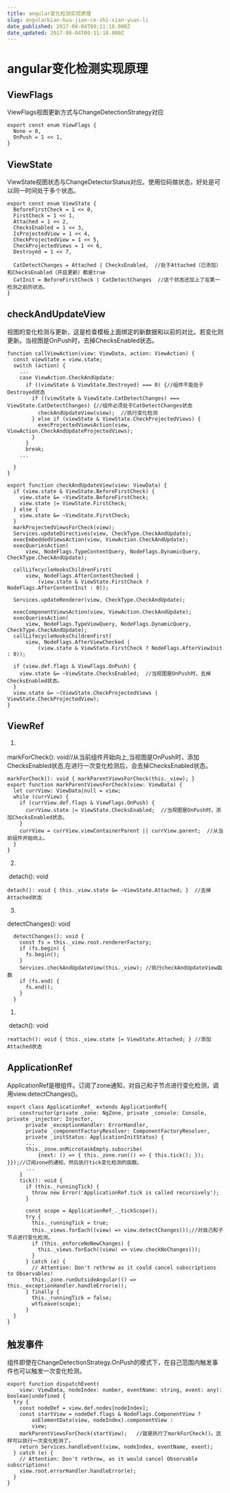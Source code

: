 ```yaml
---
title: angular变化检测实现原理
slug: angularbian-hua-jian-ce-shi-xian-yuan-li
date_published: 2017-08-04T09:11:18.000Z
date_updated: 2017-08-04T09:11:18.000Z
---
```


# angular变化检测实现原理

## ViewFlags

ViewFlags视图更新方式与ChangeDetectionStrategy对应

    export const enum ViewFlags {
      None = 0,
      OnPush = 1 << 1,
    }
    

## ViewState

ViewState视图状态与ChangeDetectorStatus对应。使用位码做状态，好处是可以同一时间处于多个状态。

    export const enum ViewState {
      BeforeFirstCheck = 1 << 0,
      FirstCheck = 1 << 1,
      Attached = 1 << 2,
      ChecksEnabled = 1 << 3,
      IsProjectedView = 1 << 4,
      CheckProjectedView = 1 << 5,
      CheckProjectedViews = 1 << 6,
      Destroyed = 1 << 7,
    
      CatDetectChanges = Attached | ChecksEnabled,  //处于Attached（已添加）和ChecksEnabled（开启更新）都是true
      CatInit = BeforeFirstCheck | CatDetectChanges  //这个状态还加上了在第一检测之前的状态。
    }
    

## checkAndUpdateView

视图的变化检测与更新，这是检查模板上面绑定的新数据和以前的对比。若变化则更新。当视图是OnPush时，去掉ChecksEnabled状态。

    function callViewAction(view: ViewData, action: ViewAction) {
      const viewState = view.state;
      switch (action) {
    	...
        case ViewAction.CheckAndUpdate:
          if ((viewState & ViewState.Destroyed) === 0) {//组件不能处于Destroyed状态
            if ((viewState & ViewState.CatDetectChanges) === ViewState.CatDetectChanges) {//组件必须处于CatDetectChanges状态
              checkAndUpdateView(view);  //执行变化检测
            } else if (viewState & ViewState.CheckProjectedViews) {
              execProjectedViewsAction(view, ViewAction.CheckAndUpdateProjectedViews);
            }
          }
          break;
    	...
    
      }
    }
    
    export function checkAndUpdateView(view: ViewData) {
      if (view.state & ViewState.BeforeFirstCheck) {
        view.state &= ~ViewState.BeforeFirstCheck;
        view.state |= ViewState.FirstCheck;
      } else {
        view.state &= ~ViewState.FirstCheck;
      }
      markProjectedViewsForCheck(view);
      Services.updateDirectives(view, CheckType.CheckAndUpdate);
      execEmbeddedViewsAction(view, ViewAction.CheckAndUpdate);
      execQueriesAction(
          view, NodeFlags.TypeContentQuery, NodeFlags.DynamicQuery, CheckType.CheckAndUpdate);
    
      callLifecycleHooksChildrenFirst(
          view, NodeFlags.AfterContentChecked |
              (view.state & ViewState.FirstCheck ? NodeFlags.AfterContentInit : 0));
    
      Services.updateRenderer(view, CheckType.CheckAndUpdate);
    
      execComponentViewsAction(view, ViewAction.CheckAndUpdate);
      execQueriesAction(
          view, NodeFlags.TypeViewQuery, NodeFlags.DynamicQuery, CheckType.CheckAndUpdate);
      callLifecycleHooksChildrenFirst(
          view, NodeFlags.AfterViewChecked |
              (view.state & ViewState.FirstCheck ? NodeFlags.AfterViewInit : 0));
    
      if (view.def.flags & ViewFlags.OnPush) {
        view.state &= ~ViewState.ChecksEnabled;  //当视图是OnPush时，去掉ChecksEnabled状态。
      }
      view.state &= ~(ViewState.CheckProjectedViews | ViewState.CheckProjectedView);
    }
    

## ViewRef

1. 
markForCheck(): void//从当前组件开始向上,当视图是OnPush时，添加ChecksEnabled状态,在进行一次变化检测后，会去掉ChecksEnabled状态。

    markForCheck(): void { markParentViewsForCheck(this._view); }
    export function markParentViewsForCheck(view: ViewData) {
      let currView: ViewData|null = view;
      while (currView) {
        if (currView.def.flags & ViewFlags.OnPush) {
          currView.state |= ViewState.ChecksEnabled;  //当视图是OnPush时，添加ChecksEnabled状态。
        }
        currView = currView.viewContainerParent || currView.parent;  //从当前组件开始向上。
      }
    }
    

2. 
​ detach(): void

    detach(): void { this._view.state &= ~ViewState.Attached; }  //去掉Attached状态
    

3. 
detectChanges(): void

      detectChanges(): void {
        const fs = this._view.root.rendererFactory;
        if (fs.begin) {
          fs.begin();
        }
        Services.checkAndUpdateView(this._view); //执行checkAndUpdateView函数
        if (fs.end) {
          fs.end();
        }
      }
    

1. 
​ detach(): void

    reattach(): void { this._view.state |= ViewState.Attached; } //添加Attached状态
    

## ApplicationRef

ApplicationRef是根组件。订阅了zone通知，对自己和子节点进行变化检测，调用view.detectChanges()。

    export class ApplicationRef_ extends ApplicationRef{
        constructor(private _zone: NgZone, private _console: Console, private _injector: Injector,
          private _exceptionHandler: ErrorHandler,
          private _componentFactoryResolver: ComponentFactoryResolver,
          private _initStatus: ApplicationInitStatus) {
          ...
          this._zone.onMicrotaskEmpty.subscribe(
              {next: () => { this._zone.run(() => { this.tick(); }); }});//订阅zone的通知，然后执行tick变化检测的函数。
          ...
        }
        tick(): void {
          if (this._runningTick) {
            throw new Error('ApplicationRef.tick is called recursively');
          }
    
          const scope = ApplicationRef_._tickScope();
          try {
            this._runningTick = true;
            this._views.forEach((view) => view.detectChanges());//对自己和子节点进行变化检测。
            if (this._enforceNoNewChanges) {
              this._views.forEach((view) => view.checkNoChanges());
            }
          } catch (e) {
            // Attention: Don't rethrow as it could cancel subscriptions to Observables!
            this._zone.runOutsideAngular(() => this._exceptionHandler.handleError(e));
          } finally {
            this._runningTick = false;
            wtfLeave(scope);
          }
      }
    }
    

## 触发事件

组件即使在ChangeDetectionStrategy.OnPush的模式下，在自己范围内触发事件也可以触发一次变化检测。

    export function dispatchEvent(
        view: ViewData, nodeIndex: number, eventName: string, event: any): boolean|undefined {
      try {
        const nodeDef = view.def.nodes[nodeIndex];
        const startView = nodeDef.flags & NodeFlags.ComponentView ?
            asElementData(view, nodeIndex).componentView :
            view;
        markParentViewsForCheck(startView);   //就是执行了markForCheck()。这样可以执行一次变化检测了。
        return Services.handleEvent(view, nodeIndex, eventName, event);
      } catch (e) {
        // Attention: Don't rethrow, as it would cancel Observable subscriptions!
        view.root.errorHandler.handleError(e);
      }
    }
    

